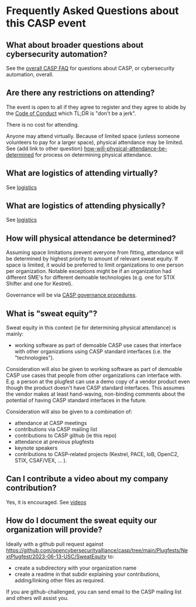 # Frequently Asked Questions about this CASP event

## What about broader questions about cybersecurity automation?
See the 
[overall CASP FAQ](../../CASP-FAQ.md)
for questions 
about CASP, or cybersecurity automation, overall.

## Are there any restrictions on attending?
The event is open to all if they agree to 
register and they agree to abide by the 
[Code of Conduct](../../../../CODE-OF-CONDUCT.md)
which TL;DR is "don't be a jerk".

There is no cost for attending.

Anyone may attend virtually.
Because of limited space
(unless someone volunteers to pay for a larger space),
physical attendance may be limited.
See {add link to other question} 
[how-will-physical-attendance-be-determined](./faq.md#how-will-physical-attendance-be-determined)
for process on 
determining physical attendance.

## What are logistics of attending virtually?
See [logistics](./logistics.md)

## What are logistics of attending physically?
See [logistics](./logistics.md)

## How will physical attendance be determined?
Assuming space limitations prevent everyone from fitting,
attendance will be determined by 
highest priority to amount of relevant sweat equity.
If space is limited, it would be preferred to limit organizations to
one person per organization. 
Notable exceptions might be if an organization had different SME's
for different demoable technologies (e.g. one for STIX Shifter and one for Kestrel).

Governance will be via [CASP governance procedures](../../../GOVERNANCE.md).

## What is "sweat equity"?
Sweat equity in this context (ie for determining physical attendance) is mainly:
* working software as part of demoable CASP use cases that interface with other organizations using CASP standard interfaces (i.e. the "technologies").

Consideration will also be given to 
working software as part of demoable CASP use cases 
that people from other organizations can interface with. 
E.g. a person at the plugfest can use 
a demo copy of a vendor product 
even though the product doesn't have CASP standard interfaces. 
This assumes the vendor makes 
at least hand-waving, non-binding comments 
about the potential of having CASP standard interfaces in the future. 

Consideration will also be given to a combination of:
* attendance at CASP meetings
* contributions via CASP mailing list
* contributions to CASP github (ie this repo)
* attendance at previous plugfests
* keynote speakers
* contributions to CASP-related projects (Kestrel, PACE, IoB, OpenC2, STIX, CSAF/VEX, ... ).

## Can I contribute a video about my company contribution?
Yes, it is encouraged. See [videos](./SweatEquity/video_list.md)

## How do I document the sweat equity our organization will provide?
Ideally with a github pull request against https://github.com/opencybersecurityalliance/casp/tree/main/Plugfests/NextPlugfest/2023-06-13-USC/SweatEquity to:
- create a subdirectory with your organization name
- create a readme in that subdir explaining your contributions, adding/linking other files as required.

If you are github-challenged, you can send email to the CASP mailing list 
and others will assist you.
